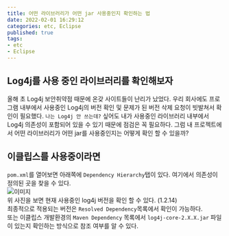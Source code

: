 ```yaml
---
title: 어떤 라이브러리가 어떤 jar 사용중인지 확인하는 법     
date: 2022-02-01 16:29:12
categories: etc, Eclipse 
published: true 
tags:
- etc  
- Eclipse   
---
```


## Log4j를 사용 중인 라이브러리를 확인해보자    
올해 초 Log4j 보안취약점 때문에 온갖 사이트들이 난리가 났었다. 우리 회사에도 프로그램 내부에서 사용중인 Log4j의 버전 확인 및 문제가 된 버전 삭제 요청이 빗발쳐서 확인이 필요했다. `나는 Log4j 안 쓰는데?` 싶어도 내가 사용중인 라이브러리 내부에서 Log4j 의존성이 포함되어 있을 수 있기 때문에 점검은 꼭 필요하다. 그럼 내 프로젝트에서 어떤 라이브러리가 어떤 jar를 사용중인지는 어떻게 확인 할 수 있을까?  

## 이클립스를 사용중이라면  
`pom.xml`를 열어보면 아래쪽에 `Dependency Hierarchy`탭이 있다. 여기에서 의존성이 정의된 곳을 찾을 수 있다.  
![이미지](https://i.imgur.com/6sd11nR.png)  
위 사진을 보면 현재 사용중인 log4j 버전을 확인 할 수 있다. (1.2.14)  
최종적으로 적용되는 버전은 `Resolved Dependency`목록에서 확인이 가능하다.  
또는 이클립스 개발환경의 `Maven Dependency` 목록에서 `log4j-core-2.X.X.jar` 파일이 있는지 확인하는 방식으로 참조 여부를 알 수 있다.  

